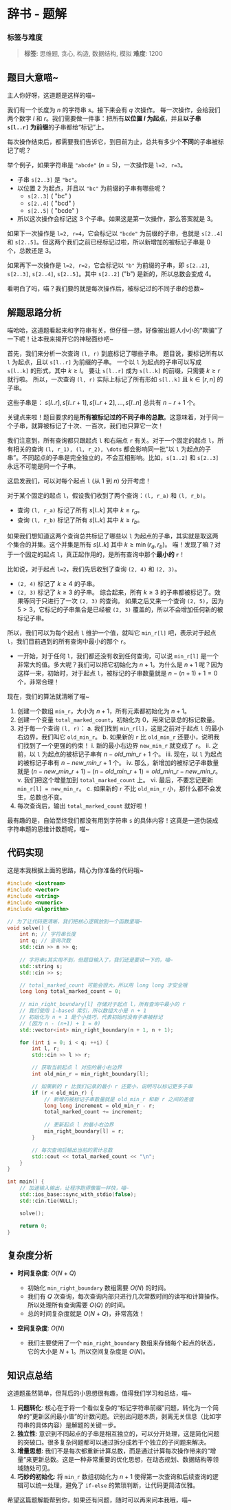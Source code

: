 # 辞书 - 题解

### 标签与难度
> **标签**: 思维题, 贪心, 构造, 数据结构, 模拟
> **难度**: 1200

## 题目大意喵~

主人你好呀，这道题是这样的喵~

我们有一个长度为 $n$ 的字符串 $s$。接下来会有 $q$ 次操作。
每一次操作，会给我们两个数字 $l$ 和 $r$。我们需要做一件事：把所有**以位置 $l$ 为起点**，并且**以子串 `s[l..r]` 为前缀**的子串都给“标记”上。

每次操作结束后，都需要我们告诉它，到目前为止，总共有多少个**不同**的子串被标记了呢？

举个例子，如果字符串是 `"abcde"` ($n=5$)，一次操作是 `l=2, r=3`。
-   子串 `s[2..3]` 是 `"bc"`。
-   以位置 2 为起点，并且以 `"bc"` 为前缀的子串有哪些呢？
    -   `s[2..3]` ( "bc" )
    -   `s[2..4]` ( "bcd" )
    -   `s[2..5]` ( "bcde" )
-   所以这次操作会标记这 3 个子串。如果这是第一次操作，那么答案就是 3。

如果下一次操作是 `l=2, r=4`，它会标记以 `"bcde"` 为前缀的子串，也就是 `s[2..4]` 和 `s[2..5]`。但这两个我们之前已经标记过啦，所以新增加的被标记子串是 0 个，总数还是 3。

如果再下一次操作是 `l=2, r=2`，它会标记以 `"b"` 为前缀的子串，即 `s[2..2]`, `s[2..3]`, `s[2..4]`, `s[2..5]`。其中 `s[2..2]` ("b") 是新的，所以总数会变成 4。

看明白了吗，喵？我们要的就是每次操作后，被标记过的不同子串的总数~

## 解题思路分析

喵哈哈，这道题看起来和字符串有关，但仔细一想，好像被出题人小小的“欺骗”了一下呢！让本我来揭开它的神秘面纱吧~

首先，我们来分析一次查询 `(l, r)` 到底标记了哪些子串。
题目说，要标记所有以 `l` 为起点，且以 `s[l..r]` 为前缀的子串。
一个以 `l` 为起点的子串可以写成 `s[l..k]` 的形式，其中 $k \ge l$。
要让 `s[l..r]` 成为 `s[l..k]` 的前缀，只需要 $k \ge r$ 就行啦。
所以，一次查询 `(l, r)` 实际上标记了所有形如 `s[l..k]` 且 $k \in [r, n]$ 的子串。

这些子串是：
$s[l..r], s[l..r+1], s[l..r+2], \dots, s[l..n]$
总共有 $n - r + 1$ 个。

关键点来啦！题目要求的是**所有被标记过的不同子串的总数**。这意味着，对于同一个子串，就算被标记了十次、一百次，我们也只算它一次！

我们注意到，所有查询都只跟起点 `l` 和右端点 `r` 有关。对于一个固定的起点 `l`，所有相关的查询 `(l, r_1), (l, r_2), \dots` 都会影响同一批“以 `l` 为起点的子串”。不同起点的子串是完全独立的，不会互相影响。比如，`s[1..2]` 和 `s[2..3]` 永远不可能是同一个子串。

这启发我们，可以对每个起点 `l` (从 1 到 $n$) 分开考虑！

对于某个固定的起点 `l`，假设我们收到了两个查询：`(l, r_a)` 和 `(l, r_b)`。
-   查询 `(l, r_a)` 标记了所有 $s[l..k]$ 其中 $k \ge r_a$。
-   查询 `(l, r_b)` 标记了所有 $s[l..k]$ 其中 $k \ge r_b$。

如果我们想知道这两个查询总共标记了哪些以 `l` 为起点的子串，其实就是取这两个集合的并集。这个并集是所有 $s[l..k]$ 其中 $k \ge \min(r_a, r_b)$。
喵！发现了嘛？对于一个固定的起点 `l`，真正起作用的，是所有查询中那个**最小的 `r`**！

比如说，对于起点 `l=2`，我们先后收到了查询 `(2, 4)` 和 `(2, 3)`。
-   `(2, 4)` 标记了 $k \ge 4$ 的子串。
-   `(2, 3)` 标记了 $k \ge 3$ 的子串。
综合起来，所有 $k \ge 3$ 的子串都被标记了。效果等同于只进行了一次 `(2, 3)` 的查询。
如果之后又来一个查询 `(2, 5)`，因为 $5 > 3$，它标记的子串集合是已经被 `(2, 3)` 覆盖的，所以不会增加任何新的被标记子串。

所以，我们可以为每个起点 `l` 维护一个值，就叫它 `min_r[l]` 吧，表示对于起点 `l`，我们目前遇到的所有查询中最小的那个 `r`。
-   一开始，对于任何 `l`，我们都还没有收到任何查询，可以说 `min_r[l]` 是一个非常大的值。多大呢？我们可以把它初始化为 $n+1$。为什么是 $n+1$ 呢？因为这样一来，初始时，对于起点 `l`，被标记的子串数量就是 $n - (n+1) + 1 = 0$ 个，非常合理！

现在，我们的算法就清晰了喵~
1.  创建一个数组 `min_r`，大小为 $n+1$，所有元素都初始化为 $n+1$。
2.  创建一个变量 `total_marked_count`，初始化为 0，用来记录总的标记数量。
3.  对于每一个查询 `(l, r)`：
    a.  我们找到 `min_r[l]`，这是之前对于起点 `l` 的最小右边界，我们叫它 `old_min_r`。
    b.  如果新的 `r` 比 `old_min_r` 还要小，说明我们找到了一个更强的约束！
        i.  新的最小右边界 `new_min_r` 就变成了 `r`。
        ii. 之前，以 `l` 为起点的被标记子串有 $n - old\_min\_r + 1$ 个。
        iii. 现在，以 `l` 为起点的被标记子串有 $n - new\_min\_r + 1$ 个。
        iv. 那么，新增加的被标记子串数量就是 $(n - new\_min\_r + 1) - (n - old\_min\_r + 1) = old\_min\_r - new\_min\_r$。
        v.  我们把这个增量加到 `total_marked_count` 上。
        vi. 最后，不要忘记更新 `min_r[l] = new_min_r`。
    c.  如果新的 `r` 不比 `old_min_r` 小，那什么都不会发生，总数也不变。
4.  每次查询后，输出 `total_marked_count` 就好啦！

最有趣的是，自始至终我们都没有用到字符串 `s` 的具体内容！这真是一道伪装成字符串题的思维计数题呢，喵~

## 代码实现

这是本我根据上面的思路，精心为你准备的代码哦~

```cpp
#include <iostream>
#include <vector>
#include <string>
#include <numeric>
#include <algorithm>

// 为了让代码更清晰，我们把核心逻辑放到一个函数里喵~
void solve() {
    int n; // 字符串长度
    int q; // 查询次数
    std::cin >> n >> q;
    
    // 字符串s其实用不到，但题目输入了，我们还是要读一下的，喵~
    std::string s;
    std::cin >> s;

    // total_marked_count 可能会很大，所以用 long long 才安全哦
    long long total_marked_count = 0;
    
    // min_right_boundary[l] 存储对于起点 l，所有查询中最小的 r
    // 我们使用 1-based 索引，所以数组大小是 n + 1
    // 初始化为 n + 1 是个小技巧，代表初始时没有子串被标记
    // (因为 n - (n+1) + 1 = 0)
    std::vector<int> min_right_boundary(n + 1, n + 1);

    for (int i = 0; i < q; ++i) {
        int l, r;
        std::cin >> l >> r;

        // 获取当前起点 l 对应的最小右边界
        int old_min_r = min_right_boundary[l];

        // 如果新的 r 比我们记录的最小 r 还要小，说明可以标记更多子串
        if (r < old_min_r) {
            // 新增的被标记子串数量就是 old_min_r 和新 r 之间的差值
            long long increment = old_min_r - r;
            total_marked_count += increment;
            
            // 更新起点 l 的最小右边界
            min_right_boundary[l] = r;
        }

        // 每次查询后输出当前的累计总数
        std::cout << total_marked_count << "\n";
    }
}

int main() {
    // 加速输入输出，让程序跑得像猫一样快，喵~
    std::ios_base::sync_with_stdio(false);
    std::cin.tie(NULL);

    solve();

    return 0;
}
```

## 复杂度分析

-   **时间复杂度**: $O(N + Q)$
    -   初始化 `min_right_boundary` 数组需要 $O(N)$ 的时间。
    -   我们有 $Q$ 次查询，每次查询内部只进行几次常数时间的读写和计算操作。所以处理所有查询需要 $O(Q)$ 的时间。
    -   总的时间复杂度就是 $O(N + Q)$，非常高效！

-   **空间复杂度**: $O(N)$
    -   我们主要使用了一个 `min_right_boundary` 数组来存储每个起点的状态，它的大小是 $N+1$。所以空间复杂度是 $O(N)$。

## 知识点总结

这道题虽然简单，但背后的小思想很有趣，值得我们学习和总结，喵~

1.  **问题转化**: 核心在于将一个看似复杂的“标记字符串前缀”问题，转化为一个简单的“更新区间最小值”的计数问题。识别出问题本质，剥离无关信息（比如字符串的具体内容）是解题的关键一步。
2.  **独立性**: 意识到不同起点的子串是相互独立的，可以分开处理，这是简化问题的突破口。很多复杂问题都可以通过拆分成若干个独立的子问题来解决。
3.  **增量思想**: 我们不是每次都重新计算总数，而是通过计算每次操作带来的“增量”来更新总数。这是一种非常重要的优化思想，在动态规划、数据结构等领域随处可见。
4.  **巧妙的初始化**: 将 `min_r` 数组初始化为 $n+1$ 使得第一次查询和后续查询的逻辑可以统一处理，避免了 `if-else` 的繁琐判断，让代码更简洁优雅。

希望这篇题解能帮到你，如果还有问题，随时可以再来问本我哦，喵~